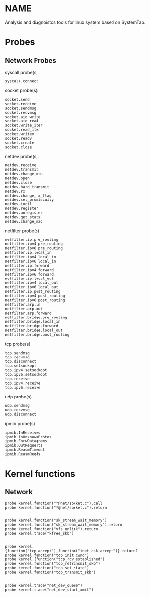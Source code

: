 

# NAME

Analysis and diagnoistcs tools for linux system based on SystemTap.


# Probes


## Network Probes

syscall probe(s)
```
syscall.connect
```


socket probe(s):
```
socket.send
socket.receive
socket.sendmsg
socket.recvmsg
socket.aio_write
socket.aio_read
socket.write_iter
socket.read_iter
socket.writev
socket.readv
socket.create
socket.close
```



netdev probe(s):
```
netdev.receive
netdev.transmit
netdev.change_mtu
netdev.open
netdev.close
netdev.hard_transmit
netdev.rx
netdev.change_rx_flag
netdev.set_promiscuity
netdev.ioctl
netdev.register
netdev.unregister
netdev.get_stats
netdev.change_mac
```


netfilter probe(s)
```
netfilter.ip.pre_routing
netfilter.ipv4.pre_routing
netfilter.ipv6.pre_routing
netfilter.ip.local_in
netfilter.ipv4.local_in
netfilter.ipv6.local_in
netfilter.ip.forward
netfilter.ipv4.forward
netfilter.ipv6.forward
netfilter.ip.local_out
netfilter.ipv4.local_out
netfilter.ipv6.local_out
netfilter.ip.post_routing
netfilter.ipv4.post_routing
netfilter.ipv6.post_routing
netfilter.arp.in
netfilter.arp.out
netfilter.arp.forward
netfilter.bridge.pre_routing
netfilter.bridge.local_in
netfilter.bridge.forward
netfilter.bridge.local_out
netfilter.bridge.post_routing
```


tcp probe(s)
```
tcp.sendmsg
tcp.recvmsg
tcp.disconnect
tcp.setsockopt
tcp.ipv4.setsockopt
tcp.ipv6.setsockopt
tcp.receive
tcp.ipv4.receive
tcp.ipv6.receive
```



udp probe(s)
```
udp.sendmsg
udp.recvmsg
udp.disconnect
```



ipmib probe(s)
```
ipmib.InReceives
ipmib.InUnknownProtos
ipmib.ForwDatagrams
ipmib.OutRequests
ipmib.ReasmTimeout
ipmib.ReasmReqds
```






# Kernel functions


## Network

```
probe kernel.function("*@net/socket.c").call
probe kernel.function("*@net/socket.c").return


probe kernel.function("sk_stream_wait_memory")
probe kernel.function("sk_stream_wait_memory").return
probe kernel.function("vfs_unlink").return
probe kernel.trace("kfree_skb")


probe kernel.{function("tcp_accept"),function("inet_csk_accept")}.return?
probe kernel.function("tcp_init_cwnd")
probe kernel.{function("tcp_rcv_established")
probe kernel.function("tcp_retransmit_skb")
probe kernel.function("tcp_set_state")
probe kernel.function("tcp_transmit_skb")


probe kernel.trace("net_dev_queue")
probe kernel.trace("net_dev_start_xmit")

```



